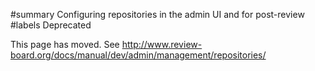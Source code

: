 ﻿#summary Configuring repositories in the admin UI and for post-review
#labels Deprecated

This page has moved. See http://www.review-board.org/docs/manual/dev/admin/management/repositories/